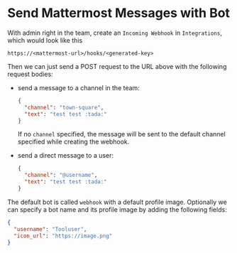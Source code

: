 # Send Mattermost Messages with Bot

With admin right in the team, create an `Incoming Webhook` in `Integrations`, which would look like this

```
https://<mattermost-url>/hooks/<generated-key>
```

Then we can just send a POST request to the URL above with the following request bodies:

* send a message to a channel in the team:

  ```json
  {
    "channel": "town-square",
    "text": "test test :tada:"
  }
  ```

  If no `channel` specified, the message will be sent to the default channel specified while creating the webhook.

* send a direct message to a user:

  ```json
  {
    "channel": "@username",
    "text": "test test :tada:"
  }
  ```

The default bot is called `webhook` with a default profile image. Optionally we can specify a bot name and its profile image by adding the following fields:

```json
{
  "username": "Tooluser",
  "icon_url": "https://image.png"
}
```
